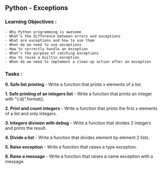 ## Python - Exceptions

### Learning Objectives :

```
- Why Python programming is awesome
- What’s the difference between errors and exceptions
- What are exceptions and how to use them
- When do we need to use exceptions
- How to correctly handle an exception
- What’s the purpose of catching exceptions
- How to raise a builtin exception
- When do we need to implement a clean-up action after an exception
```

### Tasks :

**0. Safe list printing** - Write a function that prints x elements of a list.

**1. Safe printing of an integers list** - Write a function that prints an integer with "{:d}".format().

**2. Print and count integers** - Write a function that prints the first x elements of a list and only integers.

**3. Integers division with debug** - Write a function that divides 2 integers and prints the result.

**4. Divide a list** - Write a function that divides element by element 2 lists.

**5. Raise exception** - Write a function that raises a type exception.

**6. Raise a message** - Write a function that raises a name exception with a message.